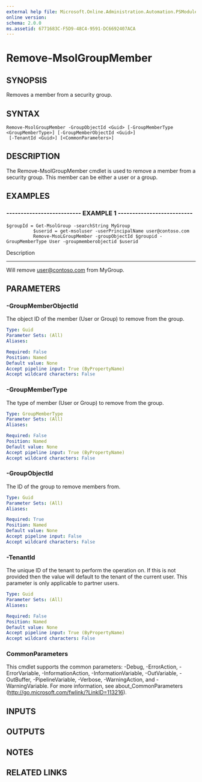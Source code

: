 ```yaml
---
external help file: Microsoft.Online.Administration.Automation.PSModule.dll-Help.xml
online version: 
schema: 2.0.0
ms.assetid: 6771683C-F5D9-48C4-9591-DC6692407ACA
---
```


# Remove-MsolGroupMember

## SYNOPSIS
Removes a member from a security group.

## SYNTAX

```
Remove-MsolGroupMember -GroupObjectId <Guid> [-GroupMemberType <GroupMemberType>] [-GroupMemberObjectId <Guid>]
 [-TenantId <Guid>] [<CommonParameters>]
```

## DESCRIPTION
The Remove-MsolGroupMember cmdlet is used to remove a member from a security group.
This member can be either a user or a group.

## EXAMPLES

### -------------------------- EXAMPLE 1 --------------------------
```
$groupId = Get-MsolGroup -searchString MyGroup
          $userid = get-msoluser -userPrincipalName user@contoso.com
          Remove-MsoLGroupMember -groupObjectId $groupid -GroupMemberType User -groupmemberobjectid $userid
```

Description

-----------

Will remove user@contoso.com from MyGroup.

## PARAMETERS

### -GroupMemberObjectId
The object ID of the member (User or Group) to remove from the group.

```yaml
Type: Guid
Parameter Sets: (All)
Aliases: 

Required: False
Position: Named
Default value: None
Accept pipeline input: True (ByPropertyName)
Accept wildcard characters: False
```

### -GroupMemberType
The type of member (User or Group) to remove from the group.

```yaml
Type: GroupMemberType
Parameter Sets: (All)
Aliases: 

Required: False
Position: Named
Default value: None
Accept pipeline input: True (ByPropertyName)
Accept wildcard characters: False
```

### -GroupObjectId
The ID of the group to remove members from.

```yaml
Type: Guid
Parameter Sets: (All)
Aliases: 

Required: True
Position: Named
Default value: None
Accept pipeline input: False
Accept wildcard characters: False
```

### -TenantId
The unique ID of the tenant to perform the operation on.
If this is not provided then the value will default to the tenant of the current user.
This parameter is only applicable to partner users.

```yaml
Type: Guid
Parameter Sets: (All)
Aliases: 

Required: False
Position: Named
Default value: None
Accept pipeline input: True (ByPropertyName)
Accept wildcard characters: False
```

### CommonParameters
This cmdlet supports the common parameters: -Debug, -ErrorAction, -ErrorVariable, -InformationAction, -InformationVariable, -OutVariable, -OutBuffer, -PipelineVariable, -Verbose, -WarningAction, and -WarningVariable. For more information, see about_CommonParameters (http://go.microsoft.com/fwlink/?LinkID=113216).

## INPUTS

## OUTPUTS

## NOTES

## RELATED LINKS


